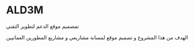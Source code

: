 # ALD3M
تمصميم موقع الدعم لتطوير التقني

الهدف من هذا المشروع و تصميم موقع لمسانة مشاريعي و مشاريع المطورين العمانيين 
